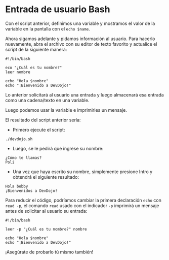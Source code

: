 # Entrada de usuario Bash

Con el script anterior, definimos una variable y mostramos el valor de la variable en la pantalla con el `echo $name`.

Ahora sigamos adelante y pidamos información al usuario. Para hacerlo nuevamente, abra el archivo con su editor de texto favorito y actualice el script de la siguiente manera:

```golpecito
#!/bin/bash

eco "¿Cuál es tu nombre?"
leer nombre

echo "Hola $nombre"
echo "¡Bienvenido a DevDojo!"
```

Lo anterior solicitará al usuario una entrada y luego almacenará esa entrada como una cadena/texto en una variable.

Luego podemos usar la variable e imprimirles un mensaje.

El resultado del script anterior sería:

* Primero ejecute el script:

```golpecito
./devdojo.sh
```

* Luego, se le pedirá que ingrese su nombre:

```
¿Cómo te llamas?
Poli
```

* Una vez que haya escrito su nombre, simplemente presione Intro y obtendrá el siguiente resultado:

```
Hola bobby
¡Bienvenidos a DevDojo!
```

Para reducir el código, podríamos cambiar la primera declaración `echo` con `read -p`, el comando `read` usado con el indicador `-p` imprimirá un mensaje antes de solicitar al usuario su entrada:

```golpecito
#!/bin/bash

leer -p "¿Cuál es tu nombre?" nombre

echo "Hola $nombre"
echo "¡Bienvenido a DevDojo!"
```

¡Asegúrate de probarlo tú mismo también!